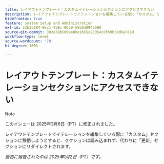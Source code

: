 ```yaml
---
title: レイアウトテンプレート：カスタムイテレーションセクションにアクセスできない
description: レイアウトテンプレートでイテレーションを編集している際に「カスタム」セクションに移動しようとすると、セクションは読み込まれず、代わりに「更新」セクションにリダイレクトされます。
hidefromtoc: true
feature: System Setup and Administration
exl-id: 22b36104-8ec1-4a8c-9b50-58b0d0945598
source-git-commit: 003a38b5009e80e1b65c23354c8fb9b38d6a7819
workflow-type: tm+mt
source-wordcount: '78'
ht-degree: 100%

---
```


# レイアウトテンプレート：カスタムイテレーションセクションにアクセスできない

>[!NOTE]
>
>このイシューは 2025年3月6日（PT）に修正されました。

レイアウトテンプレートでイテレーションを編集している際に「カスタム」セクションに移動しようとすると、セクションは読み込まれず、代わりに「更新」セクションにリダイレクトされます。

_最初に報告されたのは 2025年1月2日（PT）です。_
